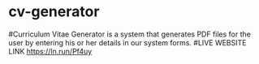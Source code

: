 # cv-generator
#Curriculum Vitae Generator is a system that generates PDF files for the user by entering his or her details in our system forms.
#LIVE WEBSITE LINK https://ln.run/Pf4uy
